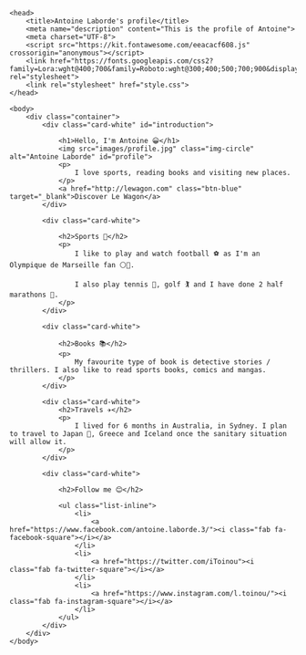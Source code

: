
<html>

	<head>
		<title>Antoine Laborde's profile</title>
		<meta name="description" content="This is the profile of Antoine">
		<meta charset="UTF-8">
		<script src="https://kit.fontawesome.com/eeacacf608.js" crossorigin="anonymous"></script>
		<link href="https://fonts.googleapis.com/css2?family=Lora:wght@400;700&family=Roboto:wght@300;400;500;700;900&display=swap" rel="stylesheet">
		<link rel="stylesheet" href="style.css">
	</head>

	<body>
		<div class="container">
			<div class="card-white" id="introduction">

				<h1>Hello, I'm Antoine 😀</h1>
				<img src="images/profile.jpg" class="img-circle" alt="Antoine Laborde" id="profile">
				<p>
					I love sports, reading books and visiting new places.
				</p>
				<a href="http://lewagon.com" class="btn-blue" target="_blank">Discover Le Wagon</a>
			</div>

			<div class="card-white">

				<h2>Sports 🤾</h2>
				<p>
					I like to play and watch football ⚽ as I'm an Olympique de Marseille fan ⚪🔵.
					
					I also play tennis 🎾, golf 🏌 and I have done 2 half marathons 🎽. 
				</p>
			</div>
			
			<div class="card-white">
			
				<h2>Books 📚</h2>
				<p>
					My favourite type of book is detective stories / thrillers. I also like to read sports books, comics and mangas.
				</p>
			</div>
		
			<div class="card-white">
				<h2>Travels ✈️</h2>
				<p>
					I lived for 6 months in Australia, in Sydney. I plan to travel to Japan 🗻, Greece and Iceland once the sanitary situation will allow it.
				</p>
			</div>	
			
			<div class="card-white">
			
				<h2>Follow me 😊</h2>

				<ul class="list-inline">
					<li>
						<a href="https://www.facebook.com/antoine.laborde.3/"><i class="fab fa-facebook-square"></i></a>
					</li>
					<li>
						<a href="https://twitter.com/iToinou"><i class="fab fa-twitter-square"></i></a>
					</li>
					<li>
						<a href="https://www.instagram.com/l.toinou/"><i class="fab fa-instagram-square"></i></a>
					</li>
				</ul>
			</div>
		</div>	
	</body>
	
</html>	
